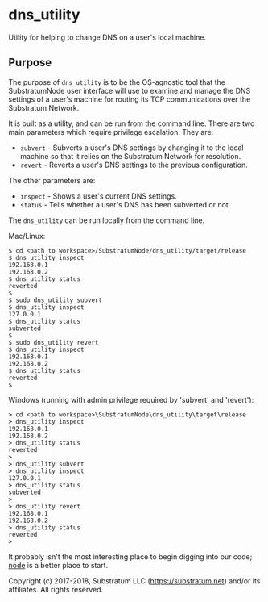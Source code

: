 # dns_utility
Utility for helping to change DNS on a user's local machine.

## Purpose
The purpose of `dns_utility` is to be the OS-agnostic tool that the SubstratumNode user interface will use to examine
and manage the DNS settings of a user's machine for routing its TCP communications over the Substratum Network.

It is built as a utility, and can be run from the command line. There are two main parameters which require privilege escalation. They are:

- `subvert` - Subverts a user's DNS settings by changing it to the local machine so that it relies on the Substratum Network for resolution.
- `revert` - Reverts a user's DNS settings to the previous configuration.

The other parameters are:
- `inspect` - Shows a user's current DNS settings.
- `status` - Tells whether a user's DNS has been subverted or not.

The `dns_utility` can be run locally from the command line.

Mac/Linux:
```
$ cd <path to workspace>/SubstratumNode/dns_utility/target/release
$ dns_utility inspect
192.168.0.1
192.168.0.2
$ dns_utility status
reverted
$
$ sudo dns_utility subvert
$ dns_utility inspect
127.0.0.1
$ dns_utility status
subverted
$
$ sudo dns_utility revert
$ dns_utility inspect
192.168.0.1
192.168.0.2
$ dns_utility status
reverted
$
```

Windows (running with admin privilege required by 'subvert' and 'revert'):
```
> cd <path to workspace>\SubstratumNode\dns_utility\target\release
> dns_utility inspect
192.168.0.1
192.168.0.2
> dns_utility status
reverted
>
> dns_utility subvert
> dns_utility inspect
127.0.0.1
> dns_utility status
subverted
>
> dns_utility revert
192.168.0.1
192.168.0.2
> dns_utility status
reverted
>
```

It probably isn't the most interesting place to begin digging into our code;
[node](https://github.com/SubstratumNetwork/SubstratumNode/tree/master/node)
is a better place to start.


Copyright (c) 2017-2018, Substratum LLC (https://substratum.net) and/or its affiliates. All rights reserved.
